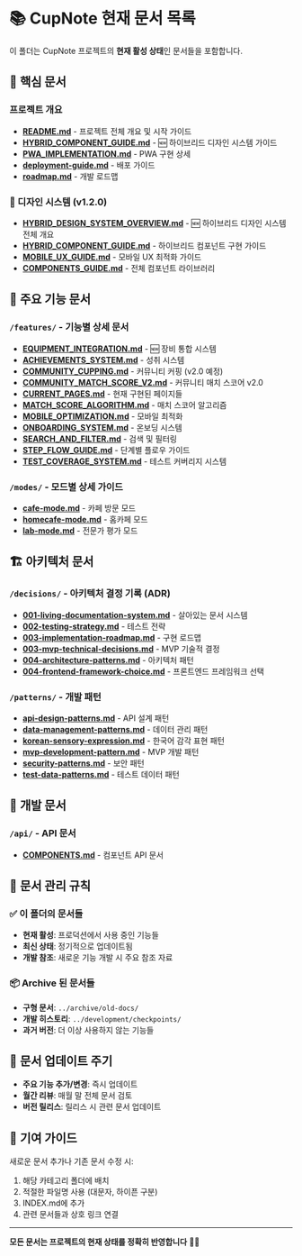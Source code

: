 # 📚 CupNote 현재 문서 목록

이 폴더는 CupNote 프로젝트의 **현재 활성 상태**인 문서들을 포함합니다.

## 🚀 핵심 문서

### 프로젝트 개요
- **[README.md](README.md)** - 프로젝트 전체 개요 및 시작 가이드
- **[HYBRID_COMPONENT_GUIDE.md](HYBRID_COMPONENT_GUIDE.md)** - 🆕 하이브리드 디자인 시스템 가이드
- **[PWA_IMPLEMENTATION.md](PWA_IMPLEMENTATION.md)** - PWA 구현 상세
- **[deployment-guide.md](deployment-guide.md)** - 배포 가이드
- **[roadmap.md](roadmap.md)** - 개발 로드맵

### 🎨 디자인 시스템 (v1.2.0)
- **[HYBRID_DESIGN_SYSTEM_OVERVIEW.md](HYBRID_DESIGN_SYSTEM_OVERVIEW.md)** - 🆕 하이브리드 디자인 시스템 전체 개요
- **[HYBRID_COMPONENT_GUIDE.md](HYBRID_COMPONENT_GUIDE.md)** - 하이브리드 컴포넌트 구현 가이드
- **[MOBILE_UX_GUIDE.md](MOBILE_UX_GUIDE.md)** - 모바일 UX 최적화 가이드
- **[COMPONENTS_GUIDE.md](COMPONENTS_GUIDE.md)** - 전체 컴포넌트 라이브러리

## 🎯 주요 기능 문서

### `/features/` - 기능별 상세 문서
- **[EQUIPMENT_INTEGRATION.md](features/EQUIPMENT_INTEGRATION.md)** - 🆕 장비 통합 시스템
- **[ACHIEVEMENTS_SYSTEM.md](features/ACHIEVEMENTS_SYSTEM.md)** - 성취 시스템
- **[COMMUNITY_CUPPING.md](features/COMMUNITY_CUPPING.md)** - 커뮤니티 커핑 (v2.0 예정)
- **[COMMUNITY_MATCH_SCORE_V2.md](features/COMMUNITY_MATCH_SCORE_V2.md)** - 커뮤니티 매치 스코어 v2.0
- **[CURRENT_PAGES.md](features/CURRENT_PAGES.md)** - 현재 구현된 페이지들
- **[MATCH_SCORE_ALGORITHM.md](features/MATCH_SCORE_ALGORITHM.md)** - 매치 스코어 알고리즘
- **[MOBILE_OPTIMIZATION.md](features/MOBILE_OPTIMIZATION.md)** - 모바일 최적화
- **[ONBOARDING_SYSTEM.md](features/ONBOARDING_SYSTEM.md)** - 온보딩 시스템
- **[SEARCH_AND_FILTER.md](features/SEARCH_AND_FILTER.md)** - 검색 및 필터링
- **[STEP_FLOW_GUIDE.md](features/STEP_FLOW_GUIDE.md)** - 단계별 플로우 가이드
- **[TEST_COVERAGE_SYSTEM.md](features/TEST_COVERAGE_SYSTEM.md)** - 테스트 커버리지 시스템

### `/modes/` - 모드별 상세 가이드
- **[cafe-mode.md](modes/cafe-mode.md)** - 카페 방문 모드
- **[homecafe-mode.md](modes/homecafe-mode.md)** - 홈카페 모드
- **[lab-mode.md](modes/lab-mode.md)** - 전문가 평가 모드

## 🏗️ 아키텍처 문서

### `/decisions/` - 아키텍처 결정 기록 (ADR)
- **[001-living-documentation-system.md](decisions/001-living-documentation-system.md)** - 살아있는 문서 시스템
- **[002-testing-strategy.md](decisions/002-testing-strategy.md)** - 테스트 전략
- **[003-implementation-roadmap.md](decisions/003-implementation-roadmap.md)** - 구현 로드맵
- **[003-mvp-technical-decisions.md](decisions/003-mvp-technical-decisions.md)** - MVP 기술적 결정
- **[004-architecture-patterns.md](decisions/004-architecture-patterns.md)** - 아키텍처 패턴
- **[004-frontend-framework-choice.md](decisions/004-frontend-framework-choice.md)** - 프론트엔드 프레임워크 선택

### `/patterns/` - 개발 패턴
- **[api-design-patterns.md](patterns/api-design-patterns.md)** - API 설계 패턴
- **[data-management-patterns.md](patterns/data-management-patterns.md)** - 데이터 관리 패턴
- **[korean-sensory-expression.md](patterns/korean-sensory-expression.md)** - 한국어 감각 표현 패턴
- **[mvp-development-pattern.md](patterns/mvp-development-pattern.md)** - MVP 개발 패턴
- **[security-patterns.md](patterns/security-patterns.md)** - 보안 패턴
- **[test-data-patterns.md](patterns/test-data-patterns.md)** - 테스트 데이터 패턴

## 🔧 개발 문서

### `/api/` - API 문서
- **[COMPONENTS.md](api/COMPONENTS.md)** - 컴포넌트 API 문서

## 📝 문서 관리 규칙

### ✅ 이 폴더의 문서들
- **현재 활성**: 프로덕션에서 사용 중인 기능들
- **최신 상태**: 정기적으로 업데이트됨
- **개발 참조**: 새로운 기능 개발 시 주요 참조 자료

### 📦 Archive 된 문서들
- **구형 문서**: `../archive/old-docs/`
- **개발 히스토리**: `../development/checkpoints/`
- **과거 버전**: 더 이상 사용하지 않는 기능들

## 🔄 문서 업데이트 주기

- **주요 기능 추가/변경**: 즉시 업데이트
- **월간 리뷰**: 매월 말 전체 문서 검토
- **버전 릴리스**: 릴리스 시 관련 문서 업데이트

## 🤝 기여 가이드

새로운 문서 추가나 기존 문서 수정 시:
1. 해당 카테고리 폴더에 배치
2. 적절한 파일명 사용 (대문자, 하이픈 구분)
3. INDEX.md에 추가
4. 관련 문서들과 상호 링크 연결

---

**모든 문서는 프로젝트의 현재 상태를 정확히 반영합니다** 📖✨